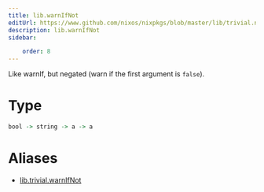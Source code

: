 ```yaml
---
title: lib.warnIfNot
editUrl: https://www.github.com/nixos/nixpkgs/blob/master/lib/trivial.nix#L494C15
description: lib.warnIfNot
sidebar:

    order: 8
---
```


Like warnIf, but negated (warn if the first argument is `false`).

# Type

```haskell
bool -> string -> a -> a
```


# Aliases

- [lib.trivial.warnIfNot](./reference/lib/trivial/lib-trivial-warnIfNot)


